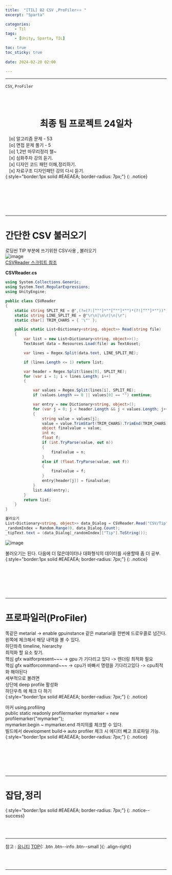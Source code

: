 ```yaml
---
title:  "[TIL] 82 CSV ,ProFiler⭐⭐ "
excerpt: "Sparta"

categories:
    - Til
tags:
    - [Unity, Sparta, TIL]

toc: true
toc_sticky: true
 
date: 2024-02-20 02:00

---
```

- - -

`CSV`, `ProFiler`

<BR><BR>

<center><H1>  최종 팀 프로젝트 24일차  </H1></center>

&nbsp;&nbsp; [o] 알고리즘 문제  - 53  
&nbsp;&nbsp; [o] 면접 문제 풀기 - 5     
&nbsp;&nbsp; [o] 1,2반 마무리정리  챌~   
&nbsp;&nbsp; [x] 심화주차 강의 듣기.   
&nbsp;&nbsp; [x] 디자인 코드 패턴 이해,정리하기.   
&nbsp;&nbsp; [x] 자료구조 디자인패턴 강의 다시 듣기.   
{:style="border:1px solid #EAEAEA; border-radius: 7px;"}
{: .notice}  

<br><br><br><br><br>
- - - 

# 간단한 CSV 불러오기
로딩씬 TIP 부분에 쓰기위한 CSV사용 , 불러오기  
![image](https://github.com/levell1/levell1.github.io/assets/96651722/e8d1dd6d-2ca1-4750-96e9-459c41fca5c7)  
[CSVReader 스크립트 참조](https://bravenewmethod.com/2014/09/13/lightweight-csv-reader-for-unity/#comment-7111)  

**CSVReader.cs**  
<div class="notice--primary" markdown="1"> 

```c# 
using System.Collections.Generic;
using System.Text.RegularExpressions;
using UnityEngine;

public class CSVReader
{
    static string SPLIT_RE = @",(?=(?:[^""]*""[^""]*"")*(?![^""]*""))";
    static string LINE_SPLIT_RE = @"\r\n|\n\r|\n|\r";
    static char[] TRIM_CHARS = { '\"' };

    public static List<Dictionary<string, object>> Read(string file)
    {
        var list = new List<Dictionary<string, object>>();
        TextAsset data = Resources.Load(file) as TextAsset;

        var lines = Regex.Split(data.text, LINE_SPLIT_RE);

        if (lines.Length <= 1) return list;

        var header = Regex.Split(lines[0], SPLIT_RE);
        for (var i = 1; i < lines.Length; i++)
        {

            var values = Regex.Split(lines[i], SPLIT_RE);
            if (values.Length == 0 || values[0] == "") continue;

            var entry = new Dictionary<string, object>();
            for (var j = 0; j < header.Length && j < values.Length; j++)
            {
                string value = values[j];
                value = value.TrimStart(TRIM_CHARS).TrimEnd(TRIM_CHARS).Replace("\\", "");
                object finalvalue = value;
                int n;
                float f;
                if (int.TryParse(value, out n))
                {
                    finalvalue = n;
                }
                else if (float.TryParse(value, out f))
                {
                    finalvalue = f;
                }
                entry[header[j]] = finalvalue;
            }
            list.Add(entry);
        }
        return list;
    }
}

불러오기
List<Dictionary<string, object>> data_Dialog = CSVReader.Read("CSV/Tip");
_randomIndex = Random.Range(0, data_Dialog.Count);
_tipText.text = (data_Dialog[_randomIndex]["Tip"].ToString());


```
</div>

![image](https://github.com/levell1/levell1.github.io/assets/96651722/c5bda97d-1ae3-407c-a9ee-9ebe937d1305)  

불러오기는 된다. 다음에 더 많은데이터나 대화형식의 데이터를 사용할때 좀 더 공부.  
{:style="border:1px solid #EAEAEA; border-radius: 7px;"}
{: .notice}  

<br><br><br><br><br>
- - - 

# 프로파일러(ProFiler)

똑같은 metarial -> enable gpuinstance 같은 matarial을 한번에 드로우콜로 넘긴다.
왼쪽에 체크해서 해당 내역을 볼 수 있다.   
하단좌측 timeline, hierarchy  
최적화 할 요소 찾기.  
핵심 gfx waitforpresent~~~ -> gpu 가 기다리고 있다 -> 렌더링 최적화 필요  
핵심 gfx waitforcommand~~~ -> cpu가 바빠서 명령을 기다리고있다 -> cpu최적화 해야된다  
세부적으로 볼려면  
상단에 deep profile 활성화  
하단우측 에 체크 다 하기    
{:style="border:1px solid #EAEAEA; border-radius: 7px;"}
{: .notice}  

마커 using.profiling  
public static readonly profilermarker mymarker = new profilemarker("mymarker");  
mymarker.begin ~ mymarker.end 까지의를 체크할 수 있다.  
빌드에서 development build-> auto profiler 체크 시 에디터 빼고 프로파일 가능.  
{:style="border:1px solid #EAEAEA; border-radius: 7px;"}
{: .notice}  

<br><br><br><br><br>
- - - 


# 잡담,정리

{:style="border:1px solid #EAEAEA; border-radius: 7px;"}
{: .notice--success}  

<br><br>
- - -

참고 : [유니티](https://docs.unity3d.com/kr/)
[TOP](#){: .btn .btn--info .btn--small }{: .align-right}


<br><br>
- - -
